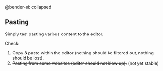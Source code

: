 @bender-ui: collapsed

## Pasting

Simply test pasting various content to the editor.

Check:

1. Copy & paste within the editor (nothing should be filtered out, nothing should be lost).
2. ~~Pasting from some websites (editor should not blow up).~~ (not yet stable)
